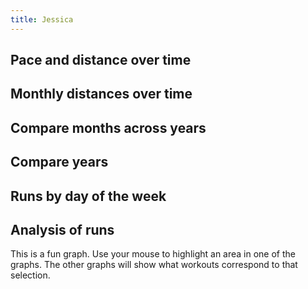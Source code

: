 ```yaml
---
title: Jessica
---
```


## Pace and distance over time
<div id="single-time-pace"></div>

## Monthly distances over time
<div id="single-distance-by-month"></div>

## Compare months across years
<div id="single-distance-by-year-month"></div>

## Compare years
<div id="single-cumulative-year"></div>

## Runs by day of the week
<div id="single-calendar"></div>

## Analysis of runs
This is a fun graph. Use your mouse to highlight an area in one of the graphs. The other graphs
will show what workouts correspond to that selection.

<div id="single-crossfilter"></div>

<script src="https://cdn.jsdelivr.net/npm/vega@5"></script>
<script src="https://cdn.jsdelivr.net/npm/vega-lite@5"></script>
<script src="https://cdn.jsdelivr.net/npm/vega-embed@6"></script>
<script src="plots.js"></script>

<script type="text/javascript">
  load_plot("single-calendar", "Jessica");
  load_plot("single-time-pace", "Jessica");
  load_plot("single-distance-by-month", "Jessica");
  load_plot("single-distance-by-year-month", "Jessica");
  load_plot("single-cumulative-year", "Jessica");
  load_plot("single-crossfilter", "Jessica");
</script>
